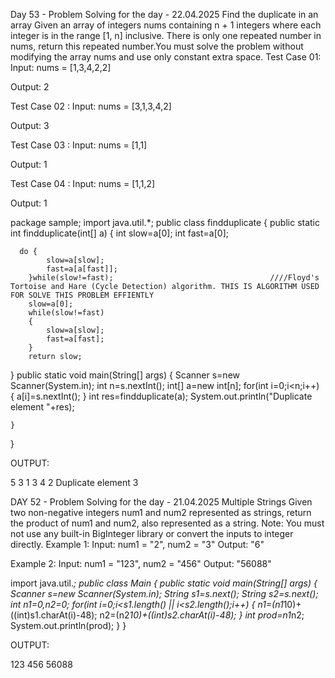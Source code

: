 Day 53 - Problem Solving for the day - 22.04.2025
Find the duplicate in an array
Given an array of integers nums containing n + 1 integers where each integer is in the range [1, n] inclusive. There is only one repeated number in nums, return this repeated number.You must solve the problem without modifying the array nums and use only constant extra space.
Test Case 01:
Input: nums = [1,3,4,2,2]

Output: 2

Test Case 02 :
Input: nums = [3,1,3,4,2]

Output: 3

Test Case 03 :
Input: nums = [1,1]

Output: 1

Test Case 04 :
Input: nums = [1,1,2]

Output: 1


package sample;
import java.util.*;
public class findduplicate {
  public static int findduplicate(int[] a)
  {
	  int slow=a[0];
	   int fast=a[0];
		
	  do {
			slow=a[slow];
			fast=a[a[fast]];
		}while(slow!=fast);                                   ////Floyd's Tortoise and Hare (Cycle Detection) algorithm. THIS IS ALGORITHM USED FOR SOLVE THIS PROBLEM EFFIENTLY
		slow=a[0];
		while(slow!=fast)
		{
			slow=a[slow];
			fast=a[fast];
		} 
		return slow;
  }
	public static void main(String[] args) {
		Scanner s=new Scanner(System.in);
		int n=s.nextInt();
		int[] a=new int[n];
		for(int i=0;i<n;i++)
		{
			a[i]=s.nextInt();
		}
	  int res=findduplicate(a);
	  System.out.println("Duplicate element "+res);

	}

}

OUTPUT:

5
3
1
3
4
2
Duplicate element 3

DAY 52 - Problem Solving for the day - 21.04.2025
Multiple Strings
Given two non-negative integers num1 and num2 represented as strings, return the product of num1 and num2, also represented as a string. Note: You must not use any built-in BigInteger library or convert the inputs to integer directly.
Example 1:
Input: num1 = "2", num2 = "3" Output: "6"

Example 2:
Input: num1 = "123", num2 = "456" Output: "56088"



import java.util.*;
public class Main
{
	public static void main(String[] args) {
	Scanner s=new Scanner(System.in);
	String s1=s.next();
	String s2=s.next();
	int n1=0,n2=0;
	for(int i=0;i<s1.length() || i<s2.length();i++)
	{
	     n1=(n1*10)+((int)s1.charAt(i)-48);
	      n2=(n2*10)+((int)s2.charAt(i)-48);
	}
	int prod=n1*n2;
	System.out.println(prod);
	}
}


OUTPUT:

123
456
56088
